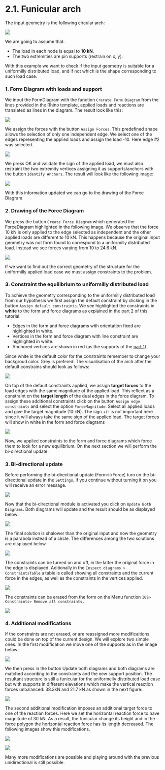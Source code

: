 # 2.1. Funicular arch

The input geometry is the following circular arch:

![](<../../../../.gitbook/assets/image (238).png>)

We are going to assume that:

* The load in each node is equal to **10 kN**.
* The two extremities are pin supports (restrain on x, y).

With this example we want to check if the input geometry is suitable for a uniformilly distributed load, and if not which is the shape corresponding to such load case.

### 1. Form Diagram with loads and support

We input the FormDiagram with the function `Crerate Form Diagram` from the lines provided in the Rhino template, applied loads and reactions are translated as lines in the diagram. The result look like this:

![](<../../../../.gitbook/assets/image (224).png>)

We assign the forces with the button `Assign Forces`. This predefined shape allows the selection of only one independent edge. We select one of the edges representing the applied loads and assign the load -10. Here edge #2 was selected.

![](<../../../../.gitbook/assets/image (398).png>)

We press OK and validate the sign of the applied load, we must also restraint the two extremity vertices assigning it as supports/anchors with the button `Identify Anchors`. The result will look like the following image:

![](<../../../../.gitbook/assets/image (267).png>)

With this information updated we can go to the drawing of the Force Diagram.

### 2. Drawing of the Force Diagram

We press the button `Create Force Diagram` which generated the ForceDiagram highlighted in the following image. We observe that the force 10 kN is only applied to the edge selected as independent and the other applied loads are different to 10 kN. This happens because the original input geometry was not form found to correspond to a uniformilly distributed load. Instead we see forces varying from 10 to 24.6 kN.

![](<../../../../.gitbook/assets/image (298).png>)

If we want to find out the correct geometry of the structure for the uniformilly applied load case we must assign constraints to the problem.

### 3. Constraint the equilibrium to uniformilly distributed load

To achieve the geometry corresponding to the uniformilly distributed load from our hypothesis we first assign the default constraint by clicking in the button `Assign default constraints`. We see highlighted the constraints in **white** to the form and force diagrams as explained in the [part 2](./) of this tutorial.&#x20;

* Edges in the form and force diagrams with orientation fixed are highlighted in white.
* Vertices in the form and force diagram with line constraint are highlighted in white.
* Anchored vertices are shown in red (as the supports of the [part 1](../1.-analysis-with-ags/)).

Since white is the default color for the constraints remember to change your backgroud color. Grey is prefered. The visualisation of the arch after the default constrains should look as follows:

![](<../../../../.gitbook/assets/image (374).png>)

On top of the default constraints applied, we assign **target forces** to the load edges with the same magnitude of the applied load. This reflect as a constraint on the **target length** of the dual edges in the force diagram. To assign these additional constraints click on the button `Assign edge constraints` and select the option `ForceMagnitude`. Select all applied loads and give the target magnitude (10 kN). The sign +/- is not important here since it will always take the same sign of the applied load. The target forces will show in white in the form and force diagrams

![](<../../../../.gitbook/assets/image (412).png>)

Now, we applied constraints to the form and force diagrams which force them to look for a new equilibrium. On the next section we will perform the bi-directional update.

### 3. Bi-directional update

Before performing the bi-directional update (Form<->Force) turn on the bi-directional update in the <img src="../../../../.gitbook/assets/image (115).png" alt="" data-size="line">`Settings`. If you continue without turning it on you will receive an error message.

![](<../../../../.gitbook/assets/image (296).png>)

Now that the bi-directional module is activated you click on  <img src="../../../../.gitbook/assets/image (75).png" alt="" data-size="line">`Update Both Diagrams`. Both diagrams will update and the result should be as displayed below:

![](<../../../../.gitbook/assets/image (228).png>)

The final solution is shalower than the original input and now the geometry is a parabola instead of a circle. The differences among the two solutions are displayed below.

![](<../../../../.gitbook/assets/image (372).png>)

The constraints can be turned on and off, in the latter the original force in the edge is displayed. Aditionally in the `Inspect diagrams > ConstraintsTable` a table is called showing all constraints and the current force in the edges, as well as the constraints in the vertices applied.

![](<../../../../.gitbook/assets/image (132).png>)

The constraints can be erased from the form on the Menu function `IGS> Constraints> Remove all constraints.`

![](<../../../../.gitbook/assets/image (93).png>)

### 4. Additional modifications

If the constraints are not erased, or are reassigned more modificaitions could be done on top of the current design. We will explore two simple ones. In the first modification we move one of the supports as in the image below:

![](<../../../../.gitbook/assets/image (314).png>)

We then press in the button Update both diagrams and both diagrams are matched according to the constraints and the new support position. The resultant structure is still a funicular for the uniformelly distributed load case but with supports in different elevations which make the vertical reaction forces unbalanced: 38.3kN and 21.7 kN as shown in the next figure:

![](<../../../../.gitbook/assets/image (109).png>)

The second additional modification imposes an additional target force to one of the reaction forces. Here we set the horizontal reaction force to have magnitude of 30 kN. As a result, the funicular change its height and in the force polygon the horizontal reaction force has its length decreased. The following images show this modifications.

![](<../../../../.gitbook/assets/image (120).png>)

![](<../../../../.gitbook/assets/image (363).png>)

Many more modifications are possible and playing around with the previous unidirectional is still possible.
